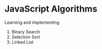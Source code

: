 # JavaScript Algorithms

Learning and implementing

1. Binary Search
2. Selection Sort
3. Linked List